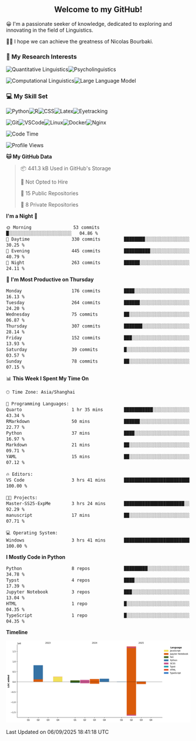 

## <div align="center">Welcome to my GitHub! </div>

😀 I'm a passionate seeker of knowledge, dedicated to exploring and innovating in the field of Linguistics.

🙋‍♂️ I hope we can achieve the greatness of Nicolas Bourbaki.

### 🔬 My Research Interests

![Quantitative Linguistics](https://img.shields.io/badge/Quantitative%20Linguistics-%230072CC.svg?&style=for-the-badge&logo=appveyor&logoColor=white)![Psycholinguistics](https://img.shields.io/badge/Psycholinguistics-%2301a3a1.svg?&style=for-the-badge&logo=AWS%20Amplify&logoColor=white)

![Computational Linguistics](https://img.shields.io/badge/Computational%20Linguistics-%231877F2.svg?&style=for-the-badge&logo=Markdown&logoColor=white)![Large Language Model](https://img.shields.io/badge/Large%20Language%20Model-%23F76300.svg?&style=for-the-badge&logo=Android&logoColor=white)

### 💻 My Skill Set

![Python](https://img.shields.io/badge/Python-%2314354C.svg?style=for-the-badge&logo=python&logoColor=white&color=2AB3E3)![R](https://img.shields.io/badge/-R-276DC3?style=for-the-badge&logo=r&logoColor=white)![CSS](https://img.shields.io/badge/-CSS-1572B6?style=for-the-badge&logo=css3&logoColor=white)![Latex](https://img.shields.io/badge/-Latex-008080?style=for-the-badge&logo=latex&logoColor=white)![Eyetracking](https://img.shields.io/badge/Eyetracking-%230078D6?style=for-the-badge&logo=SearXNG&logoColor=#3050FF)

![Git](https://img.shields.io/badge/-Git-F05032?style=for-the-badge&logo=git&logoColor=white)![VSCode](https://img.shields.io/badge/-VSCode-007ACC?style=for-the-badge&logo=visual-studio-code&logoColor=white)![Linux](https://img.shields.io/badge/-Linux-FCC624?style=for-the-badge&logo=linux&logoColor=black)![Docker](https://img.shields.io/badge/-Docker-2496ED?style=for-the-badge&logo=docker&logoColor=white)![Nginx](https://img.shields.io/badge/-Nginx-009639?style=for-the-badge&logo=nginx&logoColor=white)

<!--START_SECTION:waka-->
![Code Time](http://img.shields.io/badge/Code%20Time-495%20hrs%2048%20mins-blue)

![Profile Views](http://img.shields.io/badge/Profile%20Views-0-blue)

**🐱 My GitHub Data** 

> 📦 441.3 kB Used in GitHub's Storage 
 > 
> 🚫 Not Opted to Hire
 > 
> 📜 15 Public Repositories 
 > 
> 🔑 8 Private Repositories 
 > 
**I'm a Night 🦉** 

```text
🌞 Morning                53 commits          █░░░░░░░░░░░░░░░░░░░░░░░░   04.86 % 
🌆 Daytime                330 commits         ████████░░░░░░░░░░░░░░░░░   30.25 % 
🌃 Evening                445 commits         ██████████░░░░░░░░░░░░░░░   40.79 % 
🌙 Night                  263 commits         ██████░░░░░░░░░░░░░░░░░░░   24.11 % 
```
📅 **I'm Most Productive on Thursday** 

```text
Monday                   176 commits         ████░░░░░░░░░░░░░░░░░░░░░   16.13 % 
Tuesday                  264 commits         ██████░░░░░░░░░░░░░░░░░░░   24.20 % 
Wednesday                75 commits          ██░░░░░░░░░░░░░░░░░░░░░░░   06.87 % 
Thursday                 307 commits         ███████░░░░░░░░░░░░░░░░░░   28.14 % 
Friday                   152 commits         ███░░░░░░░░░░░░░░░░░░░░░░   13.93 % 
Saturday                 39 commits          █░░░░░░░░░░░░░░░░░░░░░░░░   03.57 % 
Sunday                   78 commits          ██░░░░░░░░░░░░░░░░░░░░░░░   07.15 % 
```


📊 **This Week I Spent My Time On** 

```text
🕑︎ Time Zone: Asia/Shanghai

💬 Programming Languages: 
Quarto                   1 hr 35 mins        ███████████░░░░░░░░░░░░░░   43.34 % 
RMarkdown                50 mins             ██████░░░░░░░░░░░░░░░░░░░   22.77 % 
Python                   37 mins             ████░░░░░░░░░░░░░░░░░░░░░   16.97 % 
Markdown                 21 mins             ██░░░░░░░░░░░░░░░░░░░░░░░   09.71 % 
YAML                     15 mins             ██░░░░░░░░░░░░░░░░░░░░░░░   07.12 % 

🔥 Editors: 
VS Code                  3 hrs 41 mins       █████████████████████████   100.00 % 

🐱‍💻 Projects: 
Master-SS25-ExpMe        3 hrs 24 mins       ███████████████████████░░   92.29 % 
manuscript               17 mins             ██░░░░░░░░░░░░░░░░░░░░░░░   07.71 % 

💻 Operating System: 
Windows                  3 hrs 41 mins       █████████████████████████   100.00 % 
```

**I Mostly Code in Python** 

```text
Python                   8 repos             █████████░░░░░░░░░░░░░░░░   34.78 % 
Typst                    4 repos             ████░░░░░░░░░░░░░░░░░░░░░   17.39 % 
Jupyter Notebook         3 repos             ███░░░░░░░░░░░░░░░░░░░░░░   13.04 % 
HTML                     1 repo              █░░░░░░░░░░░░░░░░░░░░░░░░   04.35 % 
TypeScript               1 repo              █░░░░░░░░░░░░░░░░░░░░░░░░   04.35 % 
```



**Timeline**

![Lines of Code chart](https://raw.githubusercontent.com/exusiaiwei/exusiaiwei/main/assets/bar_graph.png)


 Last Updated on 06/09/2025 18:41:18 UTC
<!--END_SECTION:waka-->
